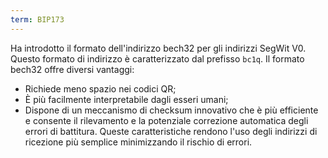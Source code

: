 ```yaml
---
term: BIP173
---
```


Ha introdotto il formato dell'indirizzo bech32 per gli indirizzi SegWit V0. Questo formato di indirizzo è caratterizzato dal prefisso `bc1q`. Il formato bech32 offre diversi vantaggi:
* Richiede meno spazio nei codici QR;
* È più facilmente interpretabile dagli esseri umani;
* Dispone di un meccanismo di checksum innovativo che è più efficiente e consente il rilevamento e la potenziale correzione automatica degli errori di battitura.
Queste caratteristiche rendono l'uso degli indirizzi di ricezione più semplice minimizzando il rischio di errori.
